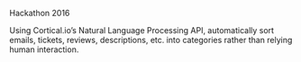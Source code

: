 Hackathon 2016

Using Cortical.io’s Natural Language Processing API, automatically sort emails, tickets, reviews, descriptions, etc. into categories rather than relying human interaction.
